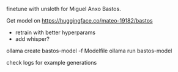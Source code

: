 finetune with unsloth for Miguel Anxo Bastos.

Get model on https://huggingface.co/mateo-19182/bastos

- retrain with better hyperparams
- add whisper?


ollama create bastos-model -f Modelfile
ollama run bastos-model

check logs for example generations
